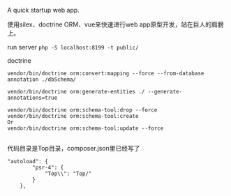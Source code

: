 A quick startup web app.

使用silex、doctrine ORM、vue来快速进行web app原型开发，站在巨人的肩膀上。

run server `php -S localhost:8199 -t public/`


doctrine
```
vendor/bin/doctrine orm:convert:mapping --force --from-database annotation ./dbSchema/

vendor/bin/doctrine orm:generate-entities ./ --generate-annotations=true

vendor/bin/doctrine orm:schema-tool:drop --force
vendor/bin/doctrine orm:schema-tool:create
Or
vendor/bin/doctrine orm:schema-tool:update --force


```

代码目录是Top目录，composer.json里已经写了
```
"autoload": {
        "psr-4": {
            "Top\\": "Top/"
        }
    },
```

